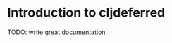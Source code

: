 # Introduction to cljdeferred

TODO: write [great documentation](http://jacobian.org/writing/great-documentation/what-to-write/)
